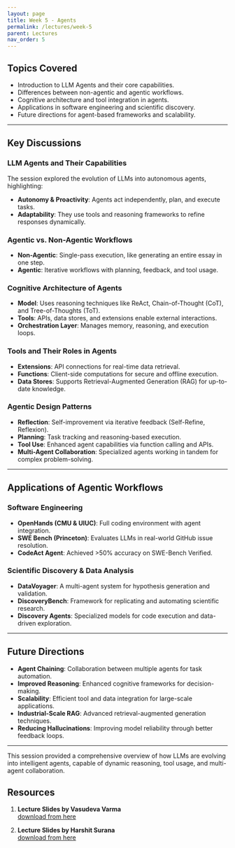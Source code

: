 ```yaml
---
layout: page
title: Week 5 - Agents
permalink: /lectures/week-5
parent: Lectures
nav_order: 5
---
```


## Topics Covered
- Introduction to LLM Agents and their core capabilities.  
- Differences between non-agentic and agentic workflows.  
- Cognitive architecture and tool integration in agents.  
- Applications in software engineering and scientific discovery.  
- Future directions for agent-based frameworks and scalability.  

---

## Key Discussions  

### LLM Agents and Their Capabilities  
The session explored the evolution of LLMs into autonomous agents, highlighting:  
- **Autonomy & Proactivity**: Agents act independently, plan, and execute tasks.  
- **Adaptability**: They use tools and reasoning frameworks to refine responses dynamically.  

### Agentic vs. Non-Agentic Workflows  
- **Non-Agentic**: Single-pass execution, like generating an entire essay in one step.  
- **Agentic**: Iterative workflows with planning, feedback, and tool usage.  

### Cognitive Architecture of Agents  
- **Model**: Uses reasoning techniques like ReAct, Chain-of-Thought (CoT), and Tree-of-Thoughts (ToT).  
- **Tools**: APIs, data stores, and extensions enable external interactions.  
- **Orchestration Layer**: Manages memory, reasoning, and execution loops.  

### Tools and Their Roles in Agents  
- **Extensions**: API connections for real-time data retrieval.  
- **Functions**: Client-side computations for secure and offline execution.  
- **Data Stores**: Supports Retrieval-Augmented Generation (RAG) for up-to-date knowledge.  

### Agentic Design Patterns  
- **Reflection**: Self-improvement via iterative feedback (Self-Refine, Reflexion).  
- **Planning**: Task tracking and reasoning-based execution.  
- **Tool Use**: Enhanced agent capabilities via function calling and APIs.  
- **Multi-Agent Collaboration**: Specialized agents working in tandem for complex problem-solving.  

---

## Applications of Agentic Workflows  

### Software Engineering  
- **OpenHands (CMU & UIUC)**: Full coding environment with agent integration.  
- **SWE Bench (Princeton)**: Evaluates LLMs in real-world GitHub issue resolution.  
- **CodeAct Agent**: Achieved >50% accuracy on SWE-Bench Verified.  

### Scientific Discovery & Data Analysis  
- **DataVoyager**: A multi-agent system for hypothesis generation and validation.  
- **DiscoveryBench**: Framework for replicating and automating scientific research.  
- **Discovery Agents**: Specialized models for code execution and data-driven exploration.  

---

## Future Directions  
- **Agent Chaining**: Collaboration between multiple agents for task automation.  
- **Improved Reasoning**: Enhanced cognitive frameworks for decision-making.  
- **Scalability**: Efficient tool and data integration for large-scale applications.  
- **Industrial-Scale RAG**: Advanced retrieval-augmented generation techniques.  
- **Reducing Hallucinations**: Improving model reliability through better feedback loops.  

---

This session provided a comprehensive overview of how LLMs are evolving into intelligent agents, capable of dynamic reasoning, tool usage, and multi-agent collaboration. 

## Resources

1. **Lecture Slides by Vasudeva Varma**  
   [download from here](https://github.com/ApplicationsOfLanguageModels/course-website-S2025/blob/main/assets/%20slides/WEEK4-VV-LLM-Agents-IIITH-29Jan2025-Share.pdf)

2. **Lecture Slides by Harshit Surana**  
    [download from here](https://github.com/ApplicationsOfLanguageModels/course-website-S2025/blob/main/assets/%20slides/Agentic-Workflows-Surana.pdf)

